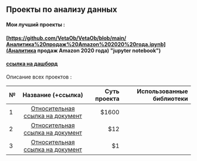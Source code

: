 
   ## Проекты по анализу данных
      
        
 #### **Мои лучший проекты :**
 #### [https://github.com/VetaOb/VetaOb/blob/main/Аналитика%20продаж%20Amazon%202020%20года.ipynb](Аналитика продаж Amazon 2020 года) "jupyter notebook")
 
 #### [ссылка на дашборд](https://www.google.com "Сайт Google")
 
 
 Описание всех проектов :
 
 
| №    | Название (+ссылка)                                           | Суть проекта  | Использованные библиотеки   |
| -----|:------------------------------------------------------------:| -------------:| ---------------------------:|
| 1    | [Относительная ссылка на документ](../blob/master/LICENSE)   | $1600         |                             |
| 2    | [Относительная ссылка на документ](../blob/master/LICENSE)   |   $12         |                             |
| 3    | [Относительная ссылка на документ](../blob/master/LICENSE)   |    $1         |                             |
          
        
